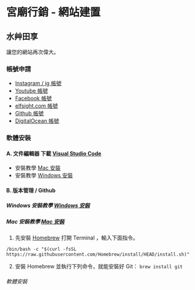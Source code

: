 # 宮廟行銷 - 網站建置
## 水艸田享
讓您的網站再次偉大。

### 帳號申請
- [Instagram / ig 帳號](https://www.instagram.com/)
- [Youtube 帳號](https://youtube.com/)
- [Facebook 帳號](https://facebook.com/)
- [elfsight.com 帳號](https://apps.elfsight.com/sign-up/)
- [Github 帳號](https://pages.github.com/)
- [DigitalOcean 帳號](https://cloud.digitalocean.com/registrations/new)

### 軟體安裝
#### A. 文件編輯器 下載 [Visual Studio Code](https://code.visualstudio.com/download)
- 安裝教學 [Mac 安裝](https://www.youtube.com/watch?v=V0umtTqyvyE)
- 安裝教學 [Windows 安裝](https://www.youtube.com/watch?v=ivgCJ1XmNMM)

#### B. 版本管理 / Github
##### Windows 安裝教學 [Windows 安裝](https://git-scm.com/download/win)

##### Mac 安裝教學 [Mac 安裝](https://docs.microsoft.com/zh-tw/devops/develop/git/install-and-set-up-git)
01. 先安裝 [Homebrew](https://brew.sh/)
打開 Terminal ，輸入下面指令。
```
/bin/bash -c "$(curl -fsSL https://raw.githubusercontent.com/Homebrew/install/HEAD/install.sh)"
```
02. 安裝 Homebrew 並執行下列命令，就能安裝好 Git：
`brew install git`

###### 軟體安裝 

